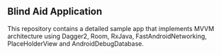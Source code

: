 ## Blind Aid Application
This repository contains a detailed sample app that implements MVVM architecture using Dagger2, Room, RxJava, FastAndroidNetworking, PlaceHolderView and AndroidDebugDatabase.
